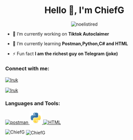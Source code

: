 <h1 align="center">Hello 👋, I'm ChiefG</h1>

<p align="center"> <img src="https://komarev.com/ghpvc/?username=ChiefG&label=Profile%20views&color=0e75b6&style=flat" alt="noelistired" /> </p>

- 🔭 I’m currently working on **Tiktok Autoclaimer**

- 🌱 I’m currently learning **Postman,Python,C# and HTML**

- ⚡ Fun fact **I am the richest guy on Telegram (joke)**

<h3 align="left">Connect with me:</h3>
<p align="left">
<a href="https://tiktok.com/@mqh" target="blank"><img align="center" src="https://cdn.jsdelivr.net/npm/simple-icons@3.0.1/icons/tiktok.svg" alt="lruk" height="30" width="40" /></a>
</p>

<p align="left">
<a href="https://instagram.com/zrxik" target="blank"><img align="center" src="https://cdn.jsdelivr.net/npm/simple-icons@3.0.1/icons/instagram.svg" alt="lruk" height="30" width="40" /></a>
</p>

<h3 align="left">Languages and Tools:</h3>
<p align="left"> <a href="https://postman.com" target="_blank" rel="noreferrer"> <img src="https://www.vectorlogo.zone/logos/getpostman/getpostman-icon.svg" alt="postman" width="40" height="40"/> </a> <a href="https://www.python.org" target="_blank" rel="noreferrer"> <img src="https://raw.githubusercontent.com/devicons/devicon/master/icons/python/python-original.svg" alt="python" width="40" height="40"/> </a> <a href="https://de.wikipedia.org/wiki/Hypertext_Markup_Language" target="_blank" rel="noreferrer"> <img src="https://upload.wikimedia.org/wikipedia/commons/thumb/6/61/HTML5_logo_and_wordmark.svg/2048px-HTML5_logo_and_wordmark.svg.png" alt="HTML" width="40" height="40"/> </a> </p>

<p><img align="left" src="https://github-readme-stats.vercel.app/api/top-langs?username=ChiefG&show_icons=true&locale=en&layout=compact" alt="ChiefG" /></p>

<p>&nbsp;<img align="center" src="https://github-readme-stats.vercel.app/api?username=ChiefG&show_icons=true&locale=en" alt="ChiefG" /></p>
